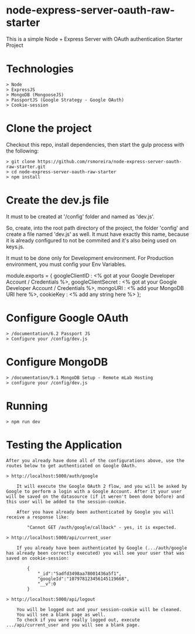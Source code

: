 # node-express-server-oauth-raw-starter
This is a simple Node + Express Server with OAuth authentication Starter Project

# Technologies
    > Node
    > ExpressJS
    > MongoDB (MongooseJS)
    > PassportJS (Google Strategy - Google OAuth)
    > Cookie-session

# Clone the project
Checkout this repo, install dependencies, then start the gulp process with the following:

    > git clone https://github.com/rsmoreira/node-express-server-oauth-raw-starter.git
    > cd node-express-server-oauth-raw-starter
    > npm install

# Create the dev.js file
It must to be created at '/config' folder and named as 'dev.js'.

So, create, into the root path directory of the project, the folder 'config' and create a file named 'dev.js' as well. It must have exactly this name, because it is already configured to not be commited and it's also being used on keys.js.

It must to be done only for Development environment.
For Production environment, you must config your Env Variables.

module.exports = {
    googleClientID : <% got at your Google Developer Account / Credentials %>,
    googleClientSecret : <% got at your Google Developer Account / Credentials %>,
    mongoURI : <% add your MongoDB URI here %>,
    cookieKey : <% add any string here %> 
};

# Configure Google OAuth
    > /documentation/6.2 Passport JS
    > Configure your /config/dev.js



# Configure MongoDB
    > /documentation/9.1 MongoDB Setup - Remote mLab Hosting
    > configure your /config/dev.js

# Running 
    > npm run dev

# Testing the Application

    After you already have done all of the configurations above, use the routes below to get authenticated on Google OAuth.

    > http://localhost:5000/auth/google

        It will execute the Google OAuth 2 flow, and you will be asked by Google to perform a login with a Google Account. After it your user will be saved on the datasource (if it weren't been done bofore) and this user will be added to the session-cookie. 

        After you have already been authenticated by Google you will receive a response like:

            "Cannot GET /auth/google/callback" - yes, it is expected.

    > http://localhost:5000/api/current_user

        If you already have been authenticated by Google (.../auth/google has already been correctly executed) you will see your user that was saved on cookie-session:

            {
                "_id":"5adfd3498aa78001436a5f1",
                "googleId":"107978123456145119668",
                "__v":0
            }

    > http://localhost:5000/api/logout

        You will be logged out and your session-cookie will be cleaned. 
        You will see a blank page as well.
        To check if you were really logged out, execute .../api/current_user and you will see a blank page.


